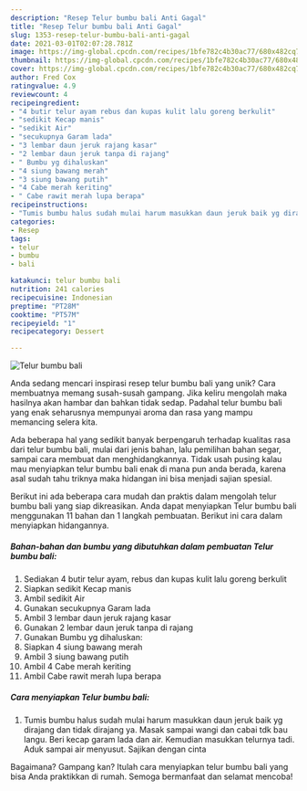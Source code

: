 ```yaml
---
description: "Resep Telur bumbu bali Anti Gagal"
title: "Resep Telur bumbu bali Anti Gagal"
slug: 1353-resep-telur-bumbu-bali-anti-gagal
date: 2021-03-01T02:07:28.781Z
image: https://img-global.cpcdn.com/recipes/1bfe782c4b30ac77/680x482cq70/telur-bumbu-bali-foto-resep-utama.jpg
thumbnail: https://img-global.cpcdn.com/recipes/1bfe782c4b30ac77/680x482cq70/telur-bumbu-bali-foto-resep-utama.jpg
cover: https://img-global.cpcdn.com/recipes/1bfe782c4b30ac77/680x482cq70/telur-bumbu-bali-foto-resep-utama.jpg
author: Fred Cox
ratingvalue: 4.9
reviewcount: 4
recipeingredient:
- "4 butir telur ayam rebus dan kupas kulit lalu goreng berkulit"
- "sedikit Kecap manis"
- "sedikit Air"
- "secukupnya Garam lada"
- "3 lembar daun jeruk rajang kasar"
- "2 lembar daun jeruk tanpa di rajang"
- " Bumbu yg dihaluskan"
- "4 siung bawang merah"
- "3 siung bawang putih"
- "4 Cabe merah keriting"
- " Cabe rawit merah lupa berapa"
recipeinstructions:
- "Tumis bumbu halus sudah mulai harum masukkan daun jeruk baik yg dirajang dan tidak dirajang ya. Masak sampai wangi dan cabai tdk bau langu. Beri kecap garam lada dan air. Kemudian masukkan telurnya tadi. Aduk sampai air menyusut. Sajikan dengan cinta"
categories:
- Resep
tags:
- telur
- bumbu
- bali

katakunci: telur bumbu bali 
nutrition: 241 calories
recipecuisine: Indonesian
preptime: "PT28M"
cooktime: "PT57M"
recipeyield: "1"
recipecategory: Dessert

---
```



![Telur bumbu bali](https://img-global.cpcdn.com/recipes/1bfe782c4b30ac77/680x482cq70/telur-bumbu-bali-foto-resep-utama.jpg)

Anda sedang mencari inspirasi resep telur bumbu bali yang unik? Cara membuatnya memang susah-susah gampang. Jika keliru mengolah maka hasilnya akan hambar dan bahkan tidak sedap. Padahal telur bumbu bali yang enak seharusnya mempunyai aroma dan rasa yang mampu memancing selera kita.

Ada beberapa hal yang sedikit banyak berpengaruh terhadap kualitas rasa dari telur bumbu bali, mulai dari jenis bahan, lalu pemilihan bahan segar, sampai cara membuat dan menghidangkannya. Tidak usah pusing kalau mau menyiapkan telur bumbu bali enak di mana pun anda berada, karena asal sudah tahu triknya maka hidangan ini bisa menjadi sajian spesial.




Berikut ini ada beberapa cara mudah dan praktis dalam mengolah telur bumbu bali yang siap dikreasikan. Anda dapat menyiapkan Telur bumbu bali menggunakan 11 bahan dan 1 langkah pembuatan. Berikut ini cara dalam menyiapkan hidangannya.

<!--inarticleads1-->

##### Bahan-bahan dan bumbu yang dibutuhkan dalam pembuatan Telur bumbu bali:

1. Sediakan 4 butir telur ayam, rebus dan kupas kulit lalu goreng berkulit
1. Siapkan sedikit Kecap manis
1. Ambil sedikit Air
1. Gunakan secukupnya Garam lada
1. Ambil 3 lembar daun jeruk rajang kasar
1. Gunakan 2 lembar daun jeruk tanpa di rajang
1. Gunakan  Bumbu yg dihaluskan:
1. Siapkan 4 siung bawang merah
1. Ambil 3 siung bawang putih
1. Ambil 4 Cabe merah keriting
1. Ambil  Cabe rawit merah lupa berapa




<!--inarticleads2-->

##### Cara menyiapkan Telur bumbu bali:

1. Tumis bumbu halus sudah mulai harum masukkan daun jeruk baik yg dirajang dan tidak dirajang ya. Masak sampai wangi dan cabai tdk bau langu. Beri kecap garam lada dan air. Kemudian masukkan telurnya tadi. Aduk sampai air menyusut. Sajikan dengan cinta




Bagaimana? Gampang kan? Itulah cara menyiapkan telur bumbu bali yang bisa Anda praktikkan di rumah. Semoga bermanfaat dan selamat mencoba!
